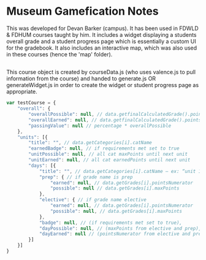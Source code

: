 # Museum Gamefication Notes #

This was developed for Devan Barker (campus). It has been used in FDWLD & FDHUM courses taught by him. It includes a widget displaying a students overall grade and a student progress page which is essentially a custom UI for the gradebook. It also includes an interactive map, which was also used in these courses (hence the 'map' folder).


##

This course object is created by courseData.js (who uses valence.js to pull information from the course) and handed to generate.js OR generateWidget.js in order to create the widget or student progress page as appropriate.

``` js
var testCourse = {
    "overall": {
        "overallPossible": null, // data.getfinalCalculatedGrade().pointsDenominator
        "overallEarned": null, // data.getfinalCalculatedGrade().pointsNumerator
        "passingValue": null // percentage * overallPossible
    },
    "units": [{
        "title": "", // data.getCategories[i].catName
        "earnedBadge": null, // if requirements met set to true
        "unitPossible": null, // all cat maxPoints until next unit
        "unitEarned": null, // all cat earnedPoints until next unit
        "days": [{
            "title": "", // data.getCategories[i].catName – ex: “unit 1 day1”
            "prep": { // if grade name is prep
                "earned": null, // data.getGrades[i].pointsNumerator
                "possible": null // data.getGrades[i].maxPoints
            },
            "elective": { // if grade name elective
                "earned": null, // data.getGrades[i].pointsNumerator
                "possible": null, // data.getGrades[i].maxPoints
            },
            "badge": null, // (if requirements met set to true),
            "dayPossible": null, // (maxPoints from elective and prep),
            "dayEarned": null // (pointsNumerator from elective and prep)
        }]
    }]
}
```
